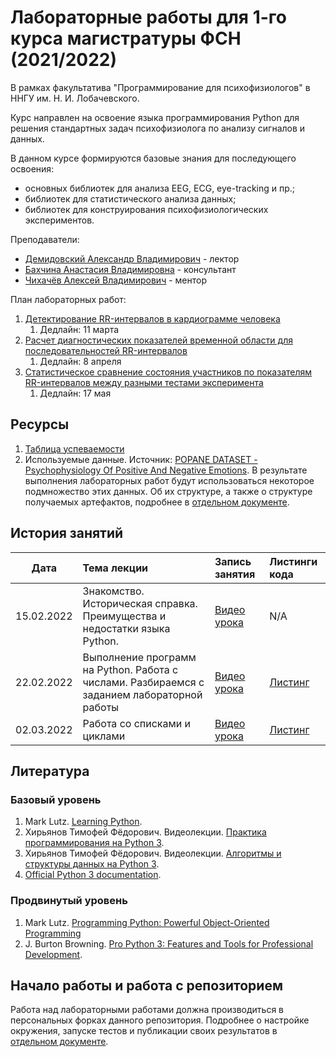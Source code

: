 # Лабораторные работы для 1-го курса магистратуры ФСН (2021/2022)

В рамках факультатива "Программирование для психофизиологов" в ННГУ им. Н. И. Лобачевского.

Курс направлен на освоение языка программирования Python для решения стандартных 
задач психофизиолога по анализу сигналов и данных.

В данном курсе формируются базовые знания для последующего освоения:

- основных библиотек для анализа EEG, ECG, eye-tracking и пр.;
- библиотек для статистического анализа данных;
- библиотек для конструирования психофизиологических экспериментов.

Преподаватели: 

* [Демидовский Александр Владимирович](https://www.hse.ru/staff/demidovs) - лектор
* [Бахчина Анастасия Владимировна](https://ipran.ru/profile/%D0%B1%D0%B0%D1%85%D1%87%D0%B8%D0%BD%D0%B0-%D0%B0%D0%BD%D0%B0%D1%81%D1%82%D0%B0%D1%81%D0%B8%D1%8F-%D0%B2%D0%BB%D0%B0%D0%B4%D0%B8%D0%BC%D0%B8%D1%80%D0%BE%D0%B2%D0%BD%D0%B0/) - консультант
* [Чихачёв Алексей Владимирович](https://t.me/alexeyc7) - ментор

План лабораторных работ:

1. [Детектирование RR-интервалов в кардиограмме человека](./lab_1/lab_1.md)
   1. Дедлайн: 11 марта
1. [Расчет диагностических показателей временной области для последовательностей RR-интервалов](./lab_2/lab_2.md)
   1. Дедлайн: 8 апреля
1. [Статистическое сравнение состояния участников по показателям RR-интервалов между разными тестами эксперимента](./lab_3/lab_3.md)
   1. Дедлайн: 17 мая

## Ресурсы

1. [Таблица успеваемости](https://docs.google.com/spreadsheets/d/19R8gMTneL54dk5Ou_GqeiSuQwW_HrANvg8oKZOtd1fc/edit?usp=sharing)
1. Используемые данные. Источник: 
   [POPANE DATASET - Psychophysiology Of Positive And Negative Emotions](https://osf.io/94bpx/).
   В результате выполнения лабораторных работ будут использоваться некоторое подмножество
   этих данных. Об их структуре, а также о структуре получаемых артефактов, подробнее
   в [отдельном документе](./docs/data/md).

## История занятий

|Дата|Тема лекции|Запись занятия|Листинги кода|
|:--:|:---|:---|:---|
|15.02.2022|Знакомство. Историческая справка. Преимущества и недостатки языка Python.|[Видео урока](https://drive.google.com/file/d/15qGMMg1gm2LPKEMhU_dYj6rXufUlqGt9/view?usp=sharing)|N/A|
|22.02.2022|Выполнение программ на Python. Работа с числами. Разбираемся с заданием лабораторной работы|[Видео урока](https://drive.google.com/file/d/13lmOBSIps2vlYVWsYLR7Poo1HH4LJEwQ/view?usp=sharing)|[Листинг](./seminars/02.22.2022/practice_2.py)|
|02.03.2022|Работа со списками и циклами|[Видео урока](https://drive.google.com/file/d/1TwIsu6NB_5TnHYsTALhOjkLfamwWG9Aj/view?usp=sharing)|[Листинг](./seminars/03.02.2022/practice_3.py)|

## Литература

### Базовый уровень

1. Mark Lutz. 
   [Learning Python](https://www.amazon.com/Learning-Python-5th-Mark-Lutz/dp/1449355730).
2. Хирьянов Тимофей Фёдорович. Видеолекции. 
   [Практика программирования на Python 3](https://www.youtube.com/watch?v=fgf57Sa5A-A&list=PLRDzFCPr95fLuusPXwvOPgXzBL3ZTzybY).
3. Хирьянов Тимофей Фёдорович. Видеолекции. 
   [Алгоритмы и структуры данных на Python 3](https://www.youtube.com/watch?v=KdZ4HF1SrFs&list=PLRDzFCPr95fK7tr47883DFUbm4GeOjjc0).
4. [Official Python 3 documentation](https://docs.python.org/3/).

### Продвинутый уровень

1. Mark Lutz.
   [Programming Python: Powerful Object-Oriented Programming](https://www.amazon.com/Programming-Python-Powerful-Object-Oriented/dp/0596158106)
1. J. Burton Browning. 
   [Pro Python 3: Features and Tools for Professional Development](https://www.amazon.com/Pro-Python-Features-Professional-Development/dp/1484243846).


## Начало работы и работа с репозиторием

Работа над лабораторными работами должна производиться в персональных форках данного
репозитория. Подробнее о настройке окружения, запуске тестов и публикации своих результатов
в [отдельном документе](./CONTRIBUTING.md).

